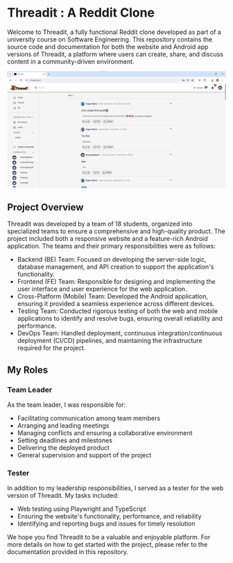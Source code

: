 # Threadit : A Reddit Clone

Welcome to Threadit, a fully functional Reddit clone developed as part of a university course on Software Engineering. This repository contains the source code and documentation for both the website and Android app versions of Threadit, a platform where users can create, share, and discuss content in a community-driven environment.  

![Home-Page](https://github.com/alhusseingamal/Reddit-Clone/blob/main/threadit-home-page.png)

## Project Overview  
Threadit was developed by a team of 18 students, organized into specialized teams to ensure a comprehensive and high-quality product. The project included both a responsive website and a feature-rich Android application. The teams and their primary responsibilities were as follows:  

- Backend (BE) Team: Focused on developing the server-side logic, database management, and API creation to support the application's functionality.  
- Frontend (FE) Team: Responsible for designing and implementing the user interface and user experience for the web application.  
- Cross-Platform (Mobile) Team: Developed the Android application, ensuring it provided a seamless experience across different devices.  
- Testing Team: Conducted rigorous testing of both the web and mobile applications to identify and resolve bugs, ensuring overall reliability and performance.  
- DevOps Team: Handled deployment, continuous integration/continuous deployment (CI/CD) pipelines, and maintaining the infrastructure required for the project.  

## My Roles
### Team Leader
As the team leader, I was responsible for:  
- Facilitating communication among team members  
- Arranging and leading meetings  
- Managing conflicts and ensuring a collaborative environment  
- Setting deadlines and milestones  
- Delivering the deployed product  
- General supervision and support of the project  

### Tester
In addition to my leadership responsibilities, I served as a tester for the web version of Threadit. My tasks included:

- Web testing using Playwright and TypeScript  
- Ensuring the website's functionality, performance, and reliability  
- Identifying and reporting bugs and issues for timely resolution
  
We hope you find Threadit to be a valuable and enjoyable platform. For more details on how to get started with the project, please refer to the documentation provided in this repository.
